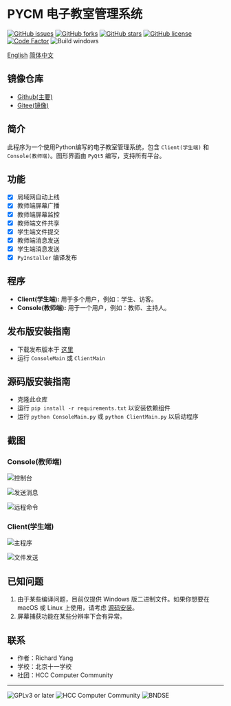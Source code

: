 # PYCM 电子教室管理系统

[![GitHub issues](https://img.shields.io/github/issues/yangzhongtian001/PYCM)](https://github.com/yangzhongtian001/PYCM/issues)
[![GitHub forks](https://img.shields.io/github/forks/yangzhongtian001/PYCM)](https://github.com/yangzhongtian001/PYCM/network)
[![GitHub stars](https://img.shields.io/github/stars/yangzhongtian001/PYCM)](https://github.com/yangzhongtian001/PYCM/stargazers)
[![GitHub license](https://img.shields.io/github/license/yangzhongtian001/PYCM)](https://github.com/yangzhongtian001/PYCM)
[![Code Factor](https://www.codefactor.io/repository/github/yangzhongtian001/pycm/badge/master)](https://www.codefactor.io/repository/github/yangzhongtian001/pycm/overview/master)
![Build windows](https://github.com/yangzhongtian001/PYCM/actions/workflows/build-windows.yml/badge.svg)

[English](README.md) [简体中文](README.zh-CN.md)

## 镜像仓库

* [Github(主要)](https://github.com/yangzhongtian001/PYCM)
* [Gitee(镜像)](https://gitee.com/yangzhongtian/PYCM)

## 简介

此程序为一个使用Python编写的电子教室管理系统，包含 `Client(学生端)` 和 `Console(教师端)`。图形界面由 `PyQt5` 编写，支持所有平台。

## 功能

* [x] 局域网自动上线
* [x] 教师端屏幕广播
* [x] 教师端屏幕监控
* [X] 教师端文件共享
* [x] 学生端文件提交
* [x] 教师端消息发送
* [x] 学生端消息发送
* [x] `PyInstaller` 编译发布

## 程序

* **Client(学生端):** 用于多个用户，例如：学生、访客。
* **Console(教师端):** 用于一个用户，例如：教师、主持人。

## 发布版安装指南

* 下载发布版本于 [这里](https://github.com/yangzhongtian001/PYCM/releases)
* 运行 `ConsoleMain` 或 `ClientMain`

## 源码版安装指南

* 克隆此仓库
* 运行 `pip install -r requirements.txt` 以安装依赖组件
* 运行 `python ConsoleMain.py` 或 `python ClientMain.py` 以启动程序

## 截图

### Console(教师端)

![控制台](Images/Console/Dashboard.zh-CN.png)

![发送消息](Images/Console/MessageSend.zh-CN.png)

![远程命令](Images/Console/RemoteCommand.zh-CN.png)

### Client(学生端)

![主程序](Images/Client/Main.zh-CN.png)

![文件发送](Images/Client/FileTransfer.zh-CN.png)

## 已知问题
1. 由于某些编译问题，目前仅提供 Windows 版二进制文件。如果你想要在 macOS 或 Linux 上使用，请考虑 [源码安装](#源码版安装指南)。
2. 屏幕捕获功能在某些分辨率下会有异常。

## 联系

* 作者：Richard Yang
* 学校：北京十一学校
* 社团：HCC Computer Community

---

![GPLv3 or later](Images/Logo/GPLv3OrLater.png)
![HCC Computer Community](Images/Logo/HCC.png)
![BNDSE](Images/Logo/BNDSE.png)
